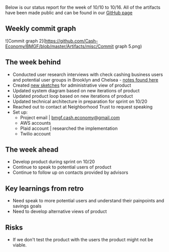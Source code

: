 Below is our status report for the week of 10/10 to 10/16. All of the artifacts have been made public and can be found in our [GitHub page](https://github.com/Cash-Economy/BMGF)

## Weekly commit graph

![Commit graph 2](https://github.com/Cash-Economy/BMGF/blob/master/Artifacts/misc/Commit graph 5.png)


## The week behind

* Conducted user research interviews with check cashing business users and potential user groups in Brooklyn and Chelsea - [notes found here](https://github.com/Cash-Economy/BMGF/blob/master/research/Vox%20Populi.md)
* Created [new sketches](https://github.com/Cash-Economy/BMGF/tree/master/Artifacts/elements/product-sketches/admin-view) for administrative view of product
* Updated system diagram based on new iterations of product
* Updated product loop based on new iterations of product
* Updated technical architecture in preparation for sprint on 10/20
* Reached out to contact at Neighborhood Trust to request speaking
* Set up:
  * Project email | bmgf.cash.economy@gmail.com
  * AWS accounts
  * Plaid account | researched the implementation
  * Twilio account

## The week ahead

* Develop product during sprint on 10/20
* Continue to speak to potential users of product
* Continue to follow up on contacts provided by advisors

## Key learnings from retro

* Need speak to more potential users and understand their painpoints and savings goals
* Need to develop alternative views of product

## Risks

* If we don't test the product with the users the product might not be viable.
